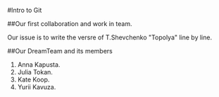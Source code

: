 #Intro to Git

##Our first collaboration and work in team.

Our issue is to write the versre of T.Shevchenko "Topolya" line by line.

##Our DreamTeam and its members
1. Anna Kapusta.
2. Julia Tokan.
3. Kate Koop.
4. Yurii Kavuza.
